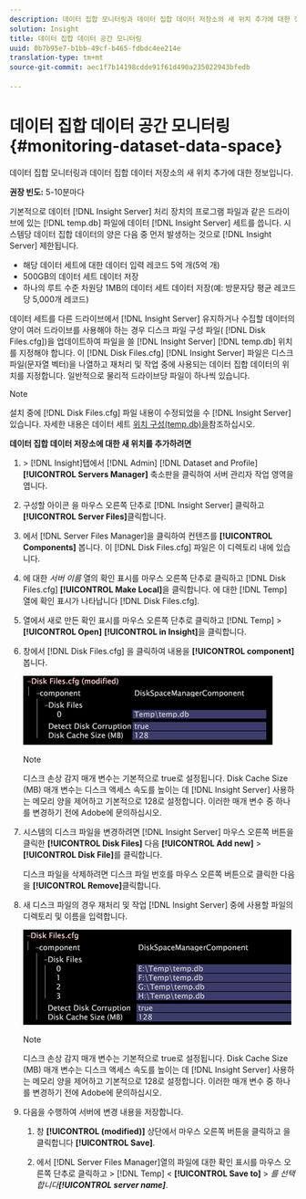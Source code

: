 ```yaml
---
description: 데이터 집합 모니터링과 데이터 집합 데이터 저장소의 새 위치 추가에 대한 정보입니다.
solution: Insight
title: 데이터 집합 데이터 공간 모니터링
uuid: 0b7b95e7-b1bb-49cf-b465-fdbdc4ee214e
translation-type: tm+mt
source-git-commit: aec1f7b14198cdde91f61d490a235022943bfedb

---
```



# 데이터 집합 데이터 공간 모니터링{#monitoring-dataset-data-space}

데이터 집합 모니터링과 데이터 집합 데이터 저장소의 새 위치 추가에 대한 정보입니다.

**권장 빈도:** 5-10분마다

기본적으로 데이터 [!DNL Insight Server] 처리 장치의 프로그램 파일과 같은 드라이브에 있는 [!DNL temp.db] 파일에 데이터 [!DNL Insight Server] 세트를 씁니다. 시스템당 데이터 집합 데이터의 양은 다음 중 먼저 발생하는 것으로 [!DNL Insight Server] 제한됩니다.

* 해당 데이터 세트에 대한 데이터 입력 레코드 5억 개(5억 개)
* 500GB의 데이터 세트 데이터 저장
* 하나의 루트 수준 차원당 1MB의 데이터 세트 데이터 저장(예: 방문자당 평균 레코드당 5,000개 레코드)

데이터 세트를 다른 드라이브에서 [!DNL Insight Server] 유지하거나 수집할 데이터의 양이 여러 드라이브를 사용해야 하는 경우 디스크 파일 구성 파일( [!DNL Disk Files.cfg])을 업데이트하여 파일을 쓸 [!DNL Insight Server] [!DNL temp.db] 위치를 지정해야 합니다. 이 [!DNL Disk Files.cfg] [!DNL Insight Server] 파일은 디스크 파일(문자열 벡터)을 나열하고 재처리 및 작업 중에 사용되는 데이터 집합 데이터의 위치를 지정합니다. 일반적으로 물리적 드라이브당 파일이 하나씩 있습니다.

>[!NOTE]
>
>설치 중에 [!DNL Disk Files.cfg] 파일 내용이 수정되었을 수 [!DNL Insight Server]있습니다. 자세한 내용은 데이터 세트 [위치 구성(temp.db)을](../../../../home/c-inst-svr/c-install-ins-svr/t-install-proc-inst-svr-dpu/t-cfg-loc-dtst.md#task-f645eefecb154e679acbb480a07c1f0e)참조하십시오.

**데이터 집합 데이터 저장소에 대한 새 위치를 추가하려면**

1. &#x200B;> [!DNL Insight]탭에서 [!DNL Admin] [!DNL Dataset and Profile] **[!UICONTROL Servers Manager]** 축소판을 클릭하여 서버 관리자 작업 영역을 엽니다.
1. 구성할 아이콘 을 마우스 오른쪽 단추로 [!DNL Insight Server] 클릭하고 **[!UICONTROL Server Files]**&#x200B;클릭합니다.
1. 에서 [!DNL Server Files Manager]을 클릭하여 컨텐츠를 **[!UICONTROL Components]** 봅니다. 이 [!DNL Disk Files.cfg] 파일은 이 디렉토리 내에 있습니다.
1. 에 대한 *서버 이름* 열의 확인 표시를 마우스 오른쪽 단추로 클릭하고 [!DNL Disk Files.cfg] **[!UICONTROL Make Local]**&#x200B;을 클릭합니다. 에 대한 [!DNL Temp] 열에 확인 표시가 나타납니다 [!DNL Disk Files.cfg].
1. 열에서 새로 만든 확인 표시를 마우스 오른쪽 단추로 클릭하고 [!DNL Temp] > **[!UICONTROL Open]** **[!UICONTROL in Insight]**&#x200B;을 클릭합니다.
1. 창에서 [!DNL Disk Files.cfg] 을 클릭하여 내용을 **[!UICONTROL component]** 봅니다.

   ![단계 정보](assets/cfg_diskfiles_examplevalues.png)

   >[!NOTE]
   >
   >디스크 손상 감지 매개 변수는 기본적으로 true로 설정됩니다. Disk Cache Size (MB) 매개 변수는 디스크 액세스 속도를 높이는 데 [!DNL Insight Server] 사용하는 메모리 양을 제어하고 기본적으로 128로 설정합니다. 이러한 매개 변수 중 하나를 변경하기 전에 Adobe에 문의하십시오.

1. 시스템의 디스크 파일을 변경하려면 [!DNL Insight Server] 마우스 오른쪽 버튼을 클릭한 **[!UICONTROL Disk Files]** 다음 **[!UICONTROL Add new]** > **[!UICONTROL Disk File]**&#x200B;를 클릭합니다.

   디스크 파일을 삭제하려면 디스크 파일 번호를 마우스 오른쪽 버튼으로 클릭한 다음 을 **[!UICONTROL Remove]**&#x200B;클릭합니다.

1. 새 디스크 파일의 경우 재처리 및 작업 [!DNL Insight Server] 중에 사용할 파일의 디렉토리 및 이름을 입력합니다.

   ![단계 정보](assets/cfg_diskfiles_exampleNewValues.png)

   >[!NOTE]
   >
   >디스크 손상 감지 매개 변수는 기본적으로 true로 설정됩니다. Disk Cache Size (MB) 매개 변수는 디스크 액세스 속도를 높이는 데 [!DNL Insight Server] 사용하는 메모리 양을 제어하고 기본적으로 128로 설정합니다. 이러한 매개 변수 중 하나를 변경하기 전에 Adobe에 문의하십시오.

1. 다음을 수행하여 서버에 변경 내용을 저장합니다.

   1. 창 **[!UICONTROL (modified)]** 상단에서 마우스 오른쪽 버튼을 클릭하고 을 클릭합니다 **[!UICONTROL Save]**.

   1. 에서 [!DNL Server Files Manager]열의 파일에 대한 확인 표시를 마우스 오른쪽 단추로 클릭하고 > [!DNL Temp] &lt; **[!UICONTROL Save to]** > *를 선택합니다&#x200B;**[!UICONTROL server name]***.

